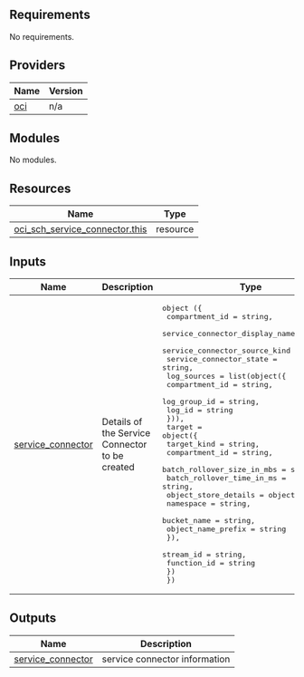 ## Requirements

No requirements.

## Providers

| Name | Version |
|------|---------|
| <a name="provider_oci"></a> [oci](#provider\_oci) | n/a |

## Modules

No modules.

## Resources

| Name | Type |
|------|------|
| [oci_sch_service_connector.this](https://registry.terraform.io/providers/hashicorp/oci/latest/docs/resources/sch_service_connector) | resource |

## Inputs

| Name | Description | Type | Default | Required |
|------|-------------|------|---------|:--------:|
| <a name="input_service_connector"></a> [service\_connector](#input\_service\_connector) | Details of the Service Connector to be created | <pre>object ({<br>        compartment_id  = string,<br>        service_connector_display_name = string,<br>        service_connector_source_kind  = string,<br>        service_connector_state = string,<br>        log_sources = list(object({<br>            compartment_id = string,<br>            log_group_id   = string,<br>            log_id         = string<br>        })),<br>        target = object({<br>            target_kind             = string,<br>            compartment_id             = string,<br>            batch_rollover_size_in_mbs = string,<br>            batch_rollover_time_in_ms  = string,<br>            object_store_details = object({<br>                namespace = string,<br>                bucket_name = string,<br>                object_name_prefix = string<br>            }),<br>            stream_id = string,<br>            function_id = string<br>        })<br>    })</pre> | n/a | yes |

## Outputs

| Name | Description |
|------|-------------|
| <a name="output_service_connector"></a> [service\_connector](#output\_service\_connector) | service connector information |
